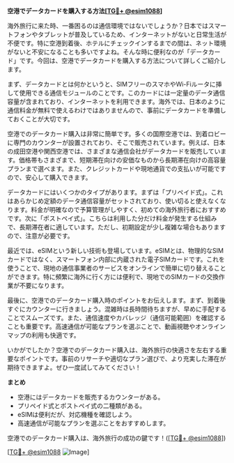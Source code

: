 **空港でデータカードを購入する方法[[TG💪+ @esim1088](https://t.me/s/esim1088)]**

海外旅行に来た時、一番困るのは通信環境ではないでしょうか？日本ではスマートフォンやタブレットが普及しているため、インターネットがないと日常生活が不便です。特に空港到着後、ホテルにチェックインするまでの間は、ネット環境がないと不安になることも多いですよね。そんな時に便利なのが「データカード」です。今回は、空港でデータカードを購入する方法について詳しくご紹介します。

まず、データカードとは何かというと、SIMフリーのスマホやWi-Fiルータに挿して使用できる通信モジュールのことです。このカードには一定量のデータ通信容量が含まれており、インターネットを利用できます。海外では、日本のように通信料金が無料で使えるわけではありませんので、事前にデータカードを準備しておくことが大切です。

空港でのデータカード購入は非常に簡単です。多くの国際空港では、到着ロビーに専門のカウンターが設置されており、そこで販売されています。例えば、日本の成田空港や関西空港では、さまざまな通信会社がデータカードを販売しています。価格帯もさまざまで、短期滞在向けの安価なものから長期滞在向けの高容量プランまで選べます。また、クレジットカードや現地通貨での支払いが可能ですので、安心して購入できます。

データカードにはいくつかのタイプがあります。まずは「プリペイド式」。これはあらかじめ定額のデータ通信容量がセットされており、使い切ると使えなくなります。料金が明確なので予算管理がしやすく、初めての海外旅行者におすすめです。次に「ポストペイ式」。こちらは利用した分だけ料金が発生する仕組みで、長期滞在者に適しています。ただし、初期設定が少し複雑な場合もありますので、注意が必要です。

最近では、eSIMという新しい技術も登場しています。eSIMとは、物理的なSIMカードではなく、スマートフォン内部に内蔵された電子SIMカードです。これを使うことで、現地の通信事業者のサービスをオンラインで簡単に切り替えることができます。特に頻繁に海外に行く方には便利で、現地でのSIMカードの交換作業が不要になります。

最後に、空港でのデータカード購入時のポイントをお伝えします。まず、到着後すぐにカウンターに行きましょう。混雑時は長時間待ちますが、早めに手配することでスムーズです。また、通信速度やカバレッジ（通信可能範囲）を確認することも重要です。高速通信が可能なプランを選ぶことで、動画視聴やオンラインマップの利用も快適です。

いかがでしたか？空港でのデータカード購入は、海外旅行の快適さを左右する重要なポイントです。事前のリサーチや適切なプラン選びで、より充実した滞在が期待できますよ。ぜひ一度試してみてください！

**まとめ**
- 空港にはデータカードを販売するカウンターがある。
- プリペイド式とポストペイ式の二種類がある。
- eSIMは便利だが、対応機種を確認しよう。
- 高速通信が可能なプランを選ぶことをおすすめします。

空港でのデータカード購入は、海外旅行の成功の鍵です！([[TG💪+ @esim1088](https://t.me/s/esim1088)])

[[TG💪+ @esim1088](https://t.me/s/esim1088) ![Image](https://i.postimg.cc/Y0z9fWf4/image.png)]